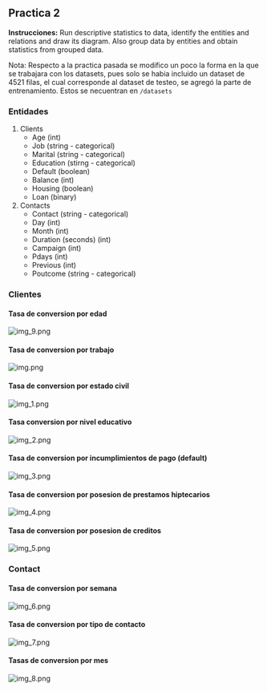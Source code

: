 ## Practica 2

**Instrucciones:** Run descriptive statistics to data, identify the entities and relations and draw its diagram. Also group data by entities and obtain statistics from grouped data.

Nota: Respecto a la practica pasada se modifico un poco la forma en la que se trabajara
con los datasets, pues solo se habia incluido un dataset de 4521 filas, el cual corresponde
al dataset de testeo, se agregó la parte de entrenamiento. Estos se necuentran en
```/datasets```

### Entidades

1. Clients
    - Age (int)
    - Job (string - categorical)
    - Marital (string - categorical)
    - Education (stirng - categorical)
    - Default (boolean)
    - Balance (int)
    - Housing (boolean)
    - Loan (binary)
2. Contacts 
   - Contact (string - categorical)
   - Day (int)
   - Month (int)
   - Duration (seconds) (int)
   - Campaign (int)
   - Pdays (int)
   - Previous (int)
   - Poutcome (string - categorical)

### Clientes
#### Tasa de conversion por edad
![img_9.png](img_9.png)

#### Tasa de conversion por trabajo
![img.png](img.png)

#### Tasa de conversion por estado civil
![img_1.png](img_1.png)

#### Tasa conversion por nivel educativo
![img_2.png](img_2.png)

#### Tasa de conversion por incumplimientos de pago (default)
![img_3.png](img_3.png)

#### Tasa de conversion por posesion de prestamos hiptecarios
![img_4.png](img_4.png)

#### Tasa de conversion por posesion de creditos
![img_5.png](img_5.png)

### Contact
#### Tasa de conversion por semana
![img_6.png](img_6.png)
#### Tasa de conversion por tipo de contacto
![img_7.png](img_7.png)
#### Tasas de conversion por mes
![img_8.png](img_8.png)